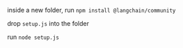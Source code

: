 inside a new folder, run `npm install @langchain/community`

drop `setup.js` into the folder

run `node setup.js`